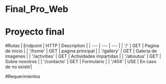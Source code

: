 # Final_Pro_Web
# Proyecto final

#Rutas
| Endpoint | HTTP | Description |
| --- | --- | --- |
| '/' | GET | Pagina de inicio |
| '/home' | GET | pagina principal |
| '/gallery' | GET | Galeria de imagenes |
| '/activities' | GET | Actividades impartidas |
| '/aboutus' | GET | Sobre nosotros |
| '/contacto' | GET | Formulario |
| '/404' | USE | En caso de no existir|

#Requerimientos